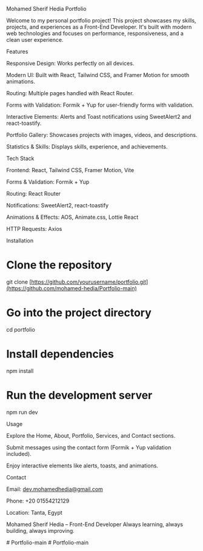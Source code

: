 Mohamed Sherif Hedia Portfolio

Welcome to my personal portfolio project! This project showcases my skills, projects, and experiences as a Front-End Developer. It's built with modern web technologies and focuses on performance, responsiveness, and a clean user experience.

Features

Responsive Design: Works perfectly on all devices.

Modern UI: Built with React, Tailwind CSS, and Framer Motion for smooth animations.

Routing: Multiple pages handled with React Router.

Forms with Validation: Formik + Yup for user-friendly forms with validation.

Interactive Elements: Alerts and Toast notifications using SweetAlert2 and react-toastify.

Portfolio Gallery: Showcases projects with images, videos, and descriptions.

Statistics & Skills: Displays skills, experience, and achievements.

Tech Stack

Frontend: React, Tailwind CSS, Framer Motion, Vite

Forms & Validation: Formik + Yup

Routing: React Router

Notifications: SweetAlert2, react-toastify

Animations & Effects: AOS, Animate.css, Lottie React

HTTP Requests: Axios

Installation
# Clone the repository
git clone [https://github.com/yourusername/portfolio.git](https://github.com/mohamed-hedia/Portfolio-main)

# Go into the project directory
cd portfolio

# Install dependencies
npm install

# Run the development server
npm run dev

Usage

Explore the Home, About, Portfolio, Services, and Contact sections.

Submit messages using the contact form (Formik + Yup validation included).

Enjoy interactive elements like alerts, toasts, and animations.

Contact

Email: dev.mohamedhedia@gmail.com


Phone: +20 01554212129

Location: Tanta, Egypt

Mohamed Sherif Hedia – Front-End Developer
Always learning, always building, always improving.

#   P o r t f o l i o - m a i n  
 #   P o r t f o l i o - m a i n  
 